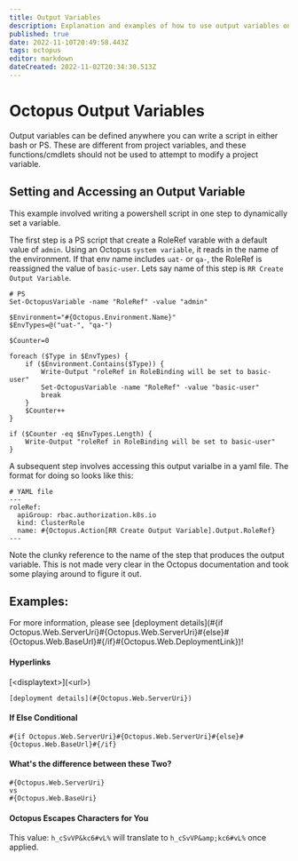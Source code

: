 ```yaml
---
title: Output Variables
description: Explanation and examples of how to use output variables on your projects.
published: true
date: 2022-11-10T20:49:58.443Z
tags: octopus
editor: markdown
dateCreated: 2022-11-02T20:34:30.513Z
---
```


# Octopus Output Variables

Output variables can be defined anywhere you can write a script in either bash or PS. These are different from project variables, and these functions/cmdlets should not be used to attempt to modify a project variable. 

## Setting and Accessing an Output Variable

This example involved writing a powershell script in one step to dynamically set a variable. 

The first step is a PS script that create a RoleRef varable with a default value of `admin`. Using an Octopus `system variable`, it reads in the name of the environment. If that env name includes `uat-` or `qa-`, the RoleRef is reassigned the value of `basic-user`. Lets say name of this step is `RR Create Output Variable`.

```
# PS
Set-OctopusVariable -name "RoleRef" -value "admin"

$Environment="#{Octopus.Environment.Name}"
$EnvTypes=@("uat-", "qa-")

$Counter=0

foreach ($Type in $EnvTypes) {
	if ($Environment.Contains($Type)) {
		Write-Output "roleRef in RoleBinding will be set to basic-user"
    	Set-OctopusVariable -name "RoleRef" -value "basic-user"
        break
    }
    $Counter++
}

if ($Counter -eq $EnvTypes.Length) {
	Write-Output "roleRef in RoleBinding will be set to basic-user"
}

```

A subsequent step involves accessing this output varialbe in a yaml file. The format for doing so looks like this: 

```
# YAML file
---
roleRef:
  apiGroup: rbac.authorization.k8s.io
  kind: ClusterRole
  name: #{Octopus.Action[RR Create Output Variable].Output.RoleRef}
---
```

Note the clunky reference to the name of the step that produces the output variable. This is not made very clear in the Octopus documentation and took some playing around to figure it out. 

## Examples: 

For more information, please see [deployment details](#{if Octopus.Web.ServerUri}#{Octopus.Web.ServerUri}#{else}#{Octopus.Web.BaseUrl}#{/if}#{Octopus.Web.DeploymentLink})!

#### Hyperlinks 

\[\<displaytext\>](\<url\>)

```
[deployment details](#{Octopus.Web.ServerUri})
```

#### If Else Conditional

```
#{if Octopus.Web.ServerUri}#{Octopus.Web.ServerUri}#{else}#{Octopus.Web.BaseUrl}#{/if}
```

#### What's the difference between these Two?

```
#{Octopus.Web.ServerUri}
vs 
#{Octopus.Web.BaseUri}
```

#### Octopus Escapes Characters for You

This value: `h_cSvVP&kc6#vL%` will translate to `h_cSvVP&amp;kc6#vL%` once applied. 



